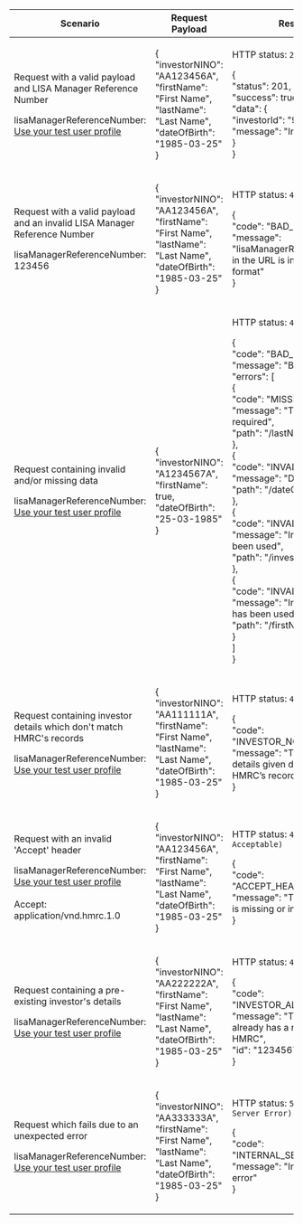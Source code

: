 <table>
    <col width="25%">
    <col width="35%">
    <col width="40%">
    <thead>
        <tr>
            <th>Scenario</th>
            <th>Request Payload</th>
            <th>Response</th>
        </tr>
    </thead>
    <tbody>
        <tr>
            <td><p>Request with a valid payload and LISA Manager Reference Number</p> <p class="code--block">lisaManagerReferenceNumber: <a href="https://test-developer.service.hmrc.gov.uk/api-documentation/docs/api/service/lisa-api/1.0#testing-the-api">Use your test user profile<a></p></td>
            <td><p class ="code--block">
                    {<br>
                     "investorNINO": "AA123456A",<br>
                     "firstName": "First Name",<br>
                     "lastName": "Last Name",<br>
                     "dateOfBirth": "1985-03-25"<br>
                   }
                       </p></td>
            <td><p>HTTP status: <code class="code--slim">201 (Created)</code></p>
                <p class ="code--block">{<br>
                     "status": 201,<br>
                     "success": true,<br>
                     "data": {<br>
                                "investorId": "9876543210",<br>
                                "message": "Investor Created."<br>
                     }<br>
                   }</p></td>
        </tr>
        <tr>
            <td><p>Request with a valid payload and an invalid LISA Manager Reference Number</p> <p class="code--block">lisaManagerReferenceNumber: 123456</p></td>
            <td><p class ="code--block">
                    {<br>
                     "investorNINO": "AA123456A",<br>
                     "firstName": "First Name",<br>
                     "lastName": "Last Name",<br>
                     "dateOfBirth": "1985-03-25"<br>
                   }
                       </p></td>
            <td><p>HTTP status: <code class="code--slim">400 (Bad Request)</code></p>
                <p class ="code--block"> {<br>
  "code": "BAD_REQUEST",<br>
  "message": "lisaManagerReferenceNumber in the URL is in the wrong format"<br>
}
                </p>
            </td>
        </tr>
        <tr>
            <td><p>Request containing invalid and/or missing data</p><p class ="code--block">lisaManagerReferenceNumber: <a href="https://test-developer.service.hmrc.gov.uk/api-documentation/docs/api/service/lisa-api/1.0#testing-the-api">Use your test user profile<a></p></td>
            <td><p class ="code--block">{<br>
                                        "investorNINO": "A1234567A",<br>
                                        "firstName": true,<br>
                                        "dateOfBirth": "25-03-1985"<br>
                                        }</p>
            </td>
            <td><p>HTTP status: <code class="code--slim">400 (Bad Request)</code></p>
                  <p class ="code--block">{<br>
							  "code": "BAD_REQUEST",<br>
							  "message": "Bad Request",<br>
							  "errors": [<br>
							    {<br>
							      "code": "MISSING_FIELD",<br>
							      "message": "This field is required",<br>
							      "path": "/lastName"<br>
							    },<br>
							    {<br>
							      "code": "INVALID_DATE",<br>
							      "message": "Date is invalid",<br>
							      "path": "/dateOfBirth"<br>
							    },<br>
							    {<br>
							      "code": "INVALID_FORMAT",<br>
							      "message": "Invalid format has been used",<br>
							      "path": "/investorNINO"<br>
							    },<br>
							    {<br>
							      "code": "INVALID_DATA_TYPE",<br>
							      "message": "Invalid data type has been used",<br>
							      "path": "/firstName"<br>
							    }<br>
							  ]<br>
							}
                  </p>
            </td>
        </tr>
        <tr>
            <td><p>Request containing investor details which don't match HMRC's records</p><p class ="code--block">lisaManagerReferenceNumber: <a href="https://test-developer.service.hmrc.gov.uk/api-documentation/docs/api/service/lisa-api/1.0#testing-the-api">Use your test user profile<a></p></td>
            <td><p class ="code--block">{<br>
                                        "investorNINO": "AA111111A",<br>
                                        "firstName": "First Name",<br>
                                        "lastName": "Last Name",<br>
                                        "dateOfBirth": "1985-03-25"<br>
                                        }</p>
            </td>
            <td><p>HTTP status: <code class="code--slim">403 (Forbidden)</code></p>
                                  <p class ="code--block">{<br>
                                            "code": "INVESTOR_NOT_FOUND",<br>
                                            "message": "The investor details given do not match with HMRC’s records"<br>
                                            }
                                            </p>
             </td>
        </tr>
        <tr>
           <td><p>Request with an invalid 'Accept' header</p><p class ="code--block">lisaManagerReferenceNumber: <a href="https://test-developer.service.hmrc.gov.uk/api-documentation/docs/api/service/lisa-api/1.0#testing-the-api">Use your test user profile<a><br><br>Accept: application/vnd.hmrc.1.0</p></td>
           <td><p class ="code--block">{<br>
                     "investorNINO": "AA123456A",<br>
                     "firstName": "First Name",<br>
                     "lastName": "Last Name",<br>
                     "dateOfBirth": "1985-03-25"<br>
                   }</p>
           </td>
           <td><p>HTTP status: <code class="code--slim">406 (Not Acceptable)</code></p>
                                 <p class ="code--block">{<br>
                                                           "code": "ACCEPT_HEADER_INVALID",<br>
                                                           "message": "The accept header is missing or invalid"<br>
                                                         }
                                 </p>
           </td>
        </tr>
        <tr>
            <td><p>Request containing a pre-existing investor's details</p> <p class ="code--block">lisaManagerReferenceNumber: <a href="https://test-developer.service.hmrc.gov.uk/api-documentation/docs/api/service/lisa-api/1.0#testing-the-api">Use your test user profile<a></p></td>
            <td><p class ="code--block">{<br>
                                        "investorNINO": "AA222222A",<br>
                                        "firstName": "First Name",<br>
                                        "lastName": "Last Name",<br>
                                        "dateOfBirth": "1985-03-25"<br>
                                      }
                                          </p></td>
            <td><p>HTTP status: <code class="code--slim">409 (Conflict)</code></p><p class ="code--block">{<br>
                                    "code": "INVESTOR_ALREADY_EXISTS",<br>
                                    "message": "The investor already has a record with HMRC",<br>
                                    "id": "1234567890"<br>
                                    }
            </p>
            </td>
        </tr>
        <tr>
            <td><p>Request which fails due to an unexpected error</p> <p class ="code--block">lisaManagerReferenceNumber: <a href="https://test-developer.service.hmrc.gov.uk/api-documentation/docs/api/service/lisa-api/1.0#testing-the-api">Use your test user profile<a></p></td>
            <td><p class ="code--block">{<br>
                                        "investorNINO": "AA333333A",<br>
                                        "firstName": "First Name",<br>
                                        "lastName": "Last Name",<br>
                                        "dateOfBirth": "1985-03-25"<br>
                                      }
                                          </p></td>
            <td><p>HTTP status: <code class="code--slim">500 (Internal Server Error)</code></p><p class ="code--block">{<br>
                                    "code": "INTERNAL_SERVER_ERROR",<br>
                                    "message": "Internal server error"<br>
                                    }
            </p>
            </td>
        </tr>
    </tbody>
</table>
